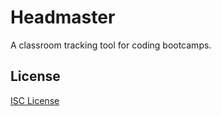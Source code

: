 # Headmaster

A classroom tracking tool for coding bootcamps.

## License

[ISC License](LICENSE.md)
